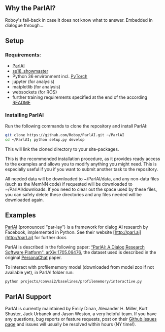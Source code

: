 ## Why the ParlAI?
Roboy's fall-back in case it does not know what to answer. 
Embedded in dialogue through...

## Setup
### Requirements:
- [ParlAI](https://github.com/facebookresearch/ParlAI)
- [ss18_showmaster](https://github.com/Roboy/ss18_showmaster)
- Python 36 environment incl. [PyTorch](http://pytorch.org/)
- jupyter (for analysis)
- matplotlib (for analysis)
- websockets (for ROS)
- further training requirements specified at the end of the according [README](https://github.com/Roboy/ParlAI/tree/master/projects/roboy/train)

### Installing ParlAI

Run the following commands to clone the repository and install ParlAI:

```bash
git clone https://github.com/Roboy/ParlAI.git ~/ParlAI
cd ~/ParlAI; python setup.py develop
```

This will link the cloned directory to your site-packages.

This is the recommended installation procedure, as it provides ready access to the examples and allows you to modify anything you might need. This is especially useful if you if you want to submit another task to the repository.

All needed data will be downloaded to ~/ParlAI/data, and any non-data files (such as the MemNN code) if requested will be downloaded to ~/ParlAI/downloads. If you need to clear out the space used by these files, you can safely delete these directories and any files needed will be downloaded again.

## Examples

[ParlAI](https://github.com/Roboy/ParlAI/) (pronounced “par-lay”) is a framework for dialog AI research by Facebook, implemented in Python. See their website [http://parl.ai](http://parl.ai) for further docs

ParlAI is described in the following paper:
[“ParlAI: A Dialog Research Software Platform", arXiv:1705.06476](https://arxiv.org/abs/1705.06476), the dataset used is described in the original [PersonaChat](https://arxiv.org/pdf/1801.07243.pdf) paper.

To interact with profilememory model (downloaded from model zoo if not available yet), in ParlAI folder run:
```
python projects/convai2/baselines/profilememory/interactive.py 
```

## ParlAI Support
ParlAI is currently maintained by Emily Dinan, Alexander H. Miller, Kurt Shuster, Jack Urbanek and Jason Weston, a very helpful team. If you have any questions, bug reports or feature requests, post on their [Github Issues page](https://github.com/facebookresearch/ParlAI/issues) and issues will usually be resolved within hours (NY time!).

